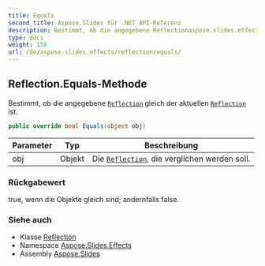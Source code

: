 ```yaml
---
title: Equals
second_title: Aspose.Slides für .NET API-Referenz
description: Bestimmt, ob die angegebene Reflectionaspose.slides.effects/reflection gleich der aktuellen Reflectionaspose.slides.effects/reflection ist.
type: docs
weight: 150
url: /de/aspose.slides.effects/reflection/equals/
---
```


## Reflection.Equals-Methode

Bestimmt, ob die angegebene [`Reflection`](../../reflection) gleich der aktuellen [`Reflection`](../../reflection) ist.

```csharp
public override bool Equals(object obj)
```

| Parameter | Typ | Beschreibung |
| --- | --- | --- |
| obj | Objekt | Die [`Reflection`](../../reflection), die verglichen werden soll. |

### Rückgabewert

true, wenn die Objekte gleich sind; andernfalls false.

### Siehe auch

* Klasse [Reflection](../../reflection)
* Namespace [Aspose.Slides.Effects](../../reflection)
* Assembly [Aspose.Slides](../../../)

<!-- DO NOT EDIT: generiert von xmldocmd für Aspose.Slides.dll -->
